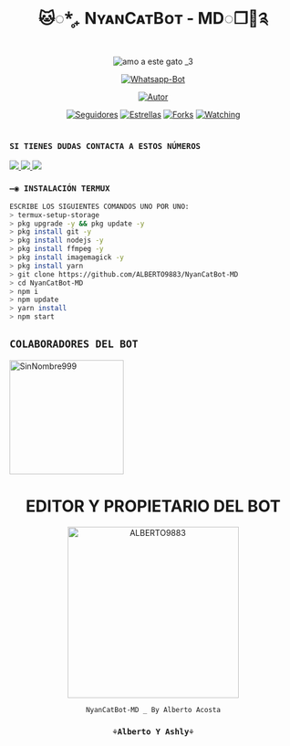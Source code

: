 <h1 align='center'>🐱◌*̥₊ NʏᴀɴCᴀᴛBᴏᴛ - MD◌❐🎋༉</h1>

<div align="center">

![amo a este gato _3](https://user-images.githubusercontent.com/100887441/191080666-2134186d-f4fa-4b95-a3df-d00f27041eac.gif)

<a href="#"><img title="Whatsapp-Bot" src="https://img.shields.io/badge/Whatsapp Bot-green?colorA=%23ff0000&colorB=%23017e40&style=for-the-badge"></a>
</p>
<p align="center">
<a href="https://github.com/ALBERTO9883"><img title="Autor" src="https://img.shields.io/badge/AUTOR-ALBERTO-red.svg?style=for-the-badge&logo=github"></a>
</p>
<p align="center">
<a href="https://github.com/ALBERTO9883/followes"><img title="Seguidores" src="https://img.shields.io/github/followers/ALBERTO9883?color=green&style=flat-square"></a>
<a href="https://github.com/ALBERTO9883/NyanCatBot-MD/stargazers/"><img title="Estrellas" src="https://img.shields.io/github/stars/ALBERTO9883/NyanCatBot-MD?color=red&style=flat-square"></a>
<a href="https://github.com/ALBERTO9883/NyanCatBot-MD/network/members"><img title="Forks" src="https://img.shields.io/github/forks/ALBERTO9883/NyanCatBot-MD?color=red&style=flat-square"></a>
<a href="https://github.com/ALBERTO9883/NyanCatBot-MD/watchers"><img title="Watching" src="https://img.shields.io/github/watchers/ALBERTO9883/NyanCatBot-MD?label=Visitantes&color=blue&style=flat-square"></a>
</p>
<h1 align="center"></h1>
  </div>
  
### `SI TIENES DUDAS CONTACTA A ESTOS NÚMEROS`
<a href="http://wa.me/50499698072" target="blank"><img src="https://img.shields.io/badge/ALBERTO_ACOSTA-25D366?style=for-the-badge&logo=whatsapp&logoColor=white" />
<a href="http://wa.me/19045209846" target="blank"><img src="https://img.shields.io/badge/HAROLD_MENDOZA_COLAB.1-25D366?style=for-the-badge&logo=whatsapp&logoColor=white" />
<a href="http://wa.me/50246028932" target="blank"><img src="https://img.shields.io/badge/SIN_NOMBRE_COLAB.2-25D366?style=for-the-badge&logo=whatsapp&logoColor=white" />
  </a>

### `—◉ INSTALACIÓN TERMUX`
```bash
ESCRIBE LOS SIGUIENTES COMANDOS UNO POR UNO:
> termux-setup-storage
> pkg upgrade -y && pkg update -y
> pkg install git -y
> pkg install nodejs -y
> pkg install ffmpeg -y
> pkg install imagemagick -y
> pkg install yarn
> git clone https://github.com/ALBERTO9883/NyanCatBot-MD
> cd NyanCatBot-MD
> npm i
> npm update
> yarn install
> npm start
```

## `COLABORADORES DEL BOT` 
<a href="https://github.com/SinNombre999"><img src="https://github.com/SinNombre999.png" width="200" height="200" alt="SinNombre999"/></a>

<div align="center">
  <h1 align="center">EDITOR Y PROPIETARIO DEL BOT</h1>

<a href="https://github.com/ALBERTO9883"><img src="https://github.com/ALBERTO9883.png" width="300" height="300" alt="ALBERTO9883"/></a>

`NyanCatBot-MD _ By Alberto Acosta`
  ### `⚘Alberto Y Ashly⚘`
